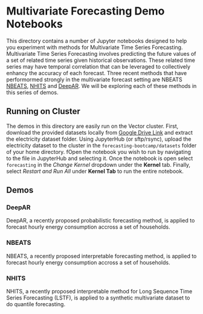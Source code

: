 # Multivariate Forecasting Demo Notebooks

This directory contains a number of Jupyter notebooks designed to help you experiment with methods for Multivariate Time Series Forecasting. Multivariate Time Series Forecasting involves predicting the future values of a set of related time series given historical observations. These related time series may have temporal correlation that can be leveraged to collectively enhancy the accuracy of each forecast. Three recent methods that have performormed strongly in the multivariate forecast setting are NBEATS [NBEATS](https://arxiv.org/abs/1905.10437), [NHITS](https://arxiv.org/pdf/2201.12886.pdf) and [DeepAR](https://arxiv.org/abs/1704.04110). We will be exploring each of these methods in this series of demos. 

## Running on Cluster 
The demos in this directory are easily run on the Vector cluster. First, download the provided datasets locally from [Google Drive Link](https://drive.google.com/drive/folders/1X-CgvkQKpatdPPrAYnWaeGmhA-daLJGr?usp=sharing) and extract the electricity dataset folder. Using JupyterHub (or sftp/rsync), upload the electricity dataset to the cluster in the `forecasting-bootcamp/datasets` folder of your home directory. fOpen the notebook you wish to run by navigating to the file in JupyterHub and selecting it. Once the notebook is open select `forecasting` in the *Change Kernel* dropdown under the **Kernel** tab. Finally, select *Restart and Run All* under **Kernel Tab** to run the entire notebook. 

## Demos

### DeepAR
DeepAR, a recently proposed probabilistic forecasting method, is applied to forecast hourly energy consumption accross a set of households. 

### NBEATS
NBEATS, a recently proposed interpretable forecasting method, is applied to forecast hourly energy consumption accross a set of households. 

### NHITS
NHITS, a recently proposed interpretable method for Long Sequence Time Series Forecasting (LSTF), is applied to a synthetic multivariate dataset to do quantile forecasting. 



